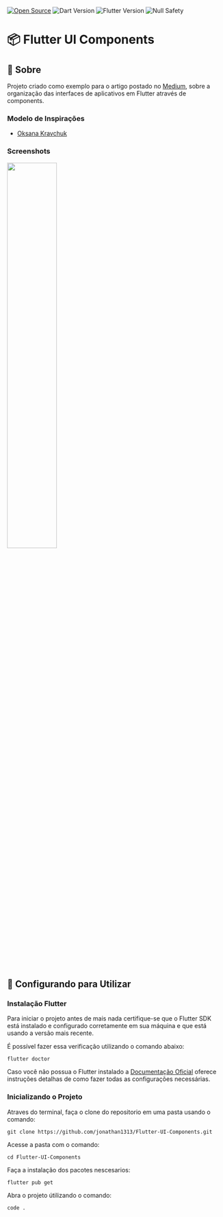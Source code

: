 [![Open Source](https://badges.frapsoft.com/os/v1/open-source.svg?v=103)](https://opensource.org/)
![Dart Version](https://img.shields.io/static/v1?label=dart&message=2.19.3&color=00579d)
![Flutter Version](https://img.shields.io/static/v1?label=flutter&message=3.3.0&color=42a5f5)
![Null Safety](https://img.shields.io/static/v1?label=null-safety&message=done&color=success)

# **📦 Flutter UI Components**

## 📃 Sobre

Projeto criado como exemplo para o artigo postado no [Medium](https://medium.com/@frojho/flutter-quebrando-sua-ui-do-jeito-certo-94ae8097abe), sobre a organização das interfaces de aplicativos em Flutter através de components.

### Modelo de Inspirações
* [Oksana Kravchuk](https://dribbble.com/shots/16811396-Calendar) 

### Screenshots

<p align="middle">
<div width="25%"></div>
<img src="https://github.com/jonathan1313/Flutter-UI-Components/blob/main/assets/images/preview.gif" width="48%">
<div width="25%"></div>
</p>

## 🚀 Configurando para Utilizar

### Instalação Flutter


Para iniciar o projeto antes de mais nada certifique-se que o Flutter SDK está instalado e configurado corretamente em sua máquina e que está usando a versão mais recente. 

É possível fazer essa verificação utilizando o comando abaixo:
```
flutter doctor
```
Caso você não possua o Flutter instalado a [Documentação Oficial](https://docs.flutter.dev/get-started/install) oferece instruções detalhas de como fazer todas as configurações necessárias.

### Inicializando o Projeto


Atraves do terminal, faça o clone do repositorio em uma pasta usando o comando:

```
git clone https://github.com/jonathan1313/Flutter-UI-Components.git
```
Acesse a pasta com o comando:

```
cd Flutter-UI-Components
```

Faça a instalação dos pacotes nescesarios:
```
flutter pub get
```
Abra o projeto útilizando o comando:
```
code .
```